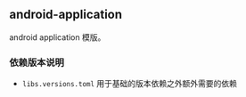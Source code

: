 ## android-application
android application 模版。

### 依赖版本说明
- `libs.versions.toml` 用于基础的版本依赖之外额外需要的依赖
